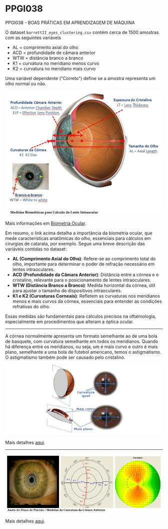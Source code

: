 # PPGI038
PPGI038 - BOAS PRÁTICAS EM APRENDIZAGEM DE MÁQUINA

O dataset `barrettII_eyes_clustering.csv` contém cerca de 1500 amostras com as seguintes variáveis

- AL = comprimento axial do olho
- ACD = profundidade de câmara anterior
- WTW = distância branco a branco
- K1 = curvatura no meridiano menos curvo
- K2 = curvatura no meridiano mais curvo

Uma variável dependente ("Correto") define se a amostra representa um olho normal ou não. 

![](biom4.png)

Mais informações em [Biometria Ocular](https://draandreia.com.br/?page_id=1027).

Em resumo, o link acima detalha a importância da biometria ocular, que mede características anatômicas do olho, essenciais para cálculos em cirurgias de catarata, por exemplo. Segue uma breve descrição das variáveis contidas no dataset:

- **AL (Comprimento Axial do Olho)**: Refere-se ao comprimento total do olho, importante para determinar o poder de refração necessário em lentes intraoculares.
- **ACD (Profundidade da Câmara Anterior)**: Distância entre a córnea e o cristalino, relevante para o posicionamento de lentes intraoculares.
- **WTW (Distância Branco a Branco)**: Medida horizontal da córnea, útil para ajustar o tamanho de dispositivos intraoculares.
- **K1 e K2 (Curvaturas Corneais)**: Refletem as curvaturas nos meridianos menos e mais curvos da córnea, essenciais para entender as condições refrativas do olho.

Essas medidas são fundamentais para cálculos precisos na oftalmologia, especialmente em procedimentos que alteram a óptica ocular.

---

A córnea normalmente apresenta um formato semelhante ao de uma bola de basquete, com curvatura semelhante em todos os meridianos. Quando há diferença entre os meridianos, ou seja, um é mais curvo e outro é mais plano, semelhante a uma bola de futebol americano, temos o astigmatismo. O astigmatismo também pode ser causado pelo cristalino.

![](astigmatismo1.jpg)

Mais detalhes [aqui](http://www.bogonioftalmologia.com.br/web/doencas-astigmatismo.php).

---

![](cor11.png)

Mais detalhes [aqui](https://www.draandreia.com.br/?page_id=1024).



